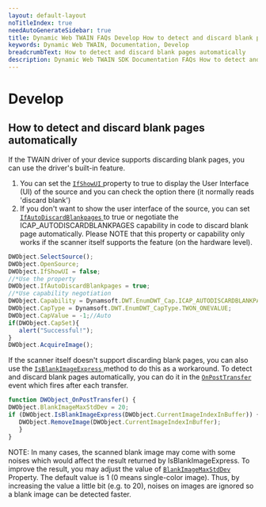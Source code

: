 ```yaml
---
layout: default-layout
noTitleIndex: true
needAutoGenerateSidebar: true
title: Dynamic Web TWAIN FAQs Develop How to detect and discard blank pages automatically
keywords: Dynamic Web TWAIN, Documentation, Develop
breadcrumbText: How to detect and discard blank pages automatically
description: Dynamic Web TWAIN SDK Documentation FAQs How to detect and discard blank pages automatically
---
```


# Develop

## How to detect and discard blank pages automatically

If the TWAIN driver of your device supports discarding blank pages, you can use the driver's built-in feature.
1. You can set the [ `IfShowUI` ]({{site.info}}api/WebTwain_Acquire.html#ifshowui) property to true to display the User Interface (UI) of the source and you can check the option there (it normally reads 'discard blank')
2. If you don't want to show the user interface of the source, you can set [ `IfAutoDiscardBlankpages` ]({{site.info}}api/WebTwain_Acquire.html#ifautodiscardblankpages) to true or negotiate the ICAP_AUTODISCARDBLANKPAGES capability in code to discard blank page automatically. Please NOTE that this property or capability only works if the scanner itself supports the feature (on the hardware level).

``` javascript
DWObject.SelectSource();
DWObject.OpenSource;
DWObject.IfShowUI = false;
//*Use the property
DWObject.IfAutoDiscardBlankpages = true;
//*Use capability negotiation
DWObject.Capability = Dynamsoft.DWT.EnumDWT_Cap.ICAP_AUTODISCARDBLANKPAGES;
DWObject.CapType = Dynamsoft.DWT.EnumDWT_CapType.TWON_ONEVALUE;
DWObject.CapValue = -1;//Auto
if(DWObject.CapSet){
   alert("Successful!");
}
DWObject.AcquireImage();
```

If the scanner itself doesn't support discarding blank pages, you can also use the [ `IsBlankImageExpress` ]({{site.info}}api/WebTwain_Buffer.html#isblankimageexpress) method to do this as a workaround. To detect and discard blank pages automatically, you can do it in the [ `OnPostTransfer` ]({{site.info}}api/WebTwain_Acquire.html#onposttransfer)  event which fires after each transfer.

``` javascript
function DWObject_OnPostTransfer() {
DWObject.BlankImageMaxStdDev = 20;
if (DWObject.IsBlankImageExpress(DWObject.CurrentImageIndexInBuffer)) {
   DWObject.RemoveImage(DWObject.CurrentImageIndexInBuffer);
   }
}
```

NOTE: In many cases, the scanned blank image may come with some noises which would affect the result returned by IsBlankImageExpress. To improve the result, you may adjust the value of [ `BlankImageMaxStdDev` ]({{site.info}}api/WebTwain_Buffer.html#blankimagemaxstddev) Property. The default value is 1 (0 means single-color image). Thus, by increasing the value a little bit (e.g. to 20), noises on images are ignored so a blank image can be detected faster.